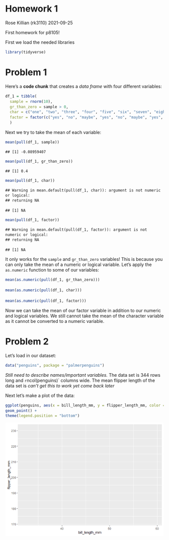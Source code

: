Homework 1
================
Rose Killian (rk3110)
2021-09-25

First homework for p8105!

First we load the needed libraries

``` r
library(tidyverse)
```

# Problem 1

Here’s a **code chunk** that creates a *data frame* with four different
variables:

``` r
df_1 = tibble(
  sample = rnorm(10),
  gr_than_zero = sample > 0,
  char = c("one", "two", "three", "four", "five", "six", "seven", "eight", "nine", "ten"),
  factor = factor(c("yes", "no", "maybe", "yes", "no", "maybe", "yes", "no", "maybe", "yes"))
  )
```

Next we try to take the mean of each variable:

``` r
mean(pull(df_1, sample))
```

    ## [1] -0.08959407

``` r
mean(pull(df_1, gr_than_zero))
```

    ## [1] 0.4

``` r
mean(pull(df_1, char))
```

    ## Warning in mean.default(pull(df_1, char)): argument is not numeric or logical:
    ## returning NA

    ## [1] NA

``` r
mean(pull(df_1, factor))
```

    ## Warning in mean.default(pull(df_1, factor)): argument is not numeric or logical:
    ## returning NA

    ## [1] NA

It only works for the `sample` and `gr_than_zero` variables! This is
because you can only take the mean of a numeric or logical variable.
Let’s apply the `as.numeric` function to some of our variables:

``` r
mean(as.numeric(pull(df_1, gr_than_zero)))

mean(as.numeric(pull(df_1, char)))

mean(as.numeric(pull(df_1, factor)))
```

Now we can take the mean of our factor variable in addition to our
numeric and logical variables. We still cannot take the mean of the
character variable as it cannot be converted to a numeric variable.

# Problem 2

Let’s load in our dataset:

``` r
data("penguins", package = "palmerpenguins")
```

*Still need to describe names/important variables.* The data set is 344
rows long and `r`ncol(penguins)\` columns wide. The mean flipper length
of the data set is *can’t get this to work yet come back later*

Next let’s make a plot of the data:

``` r
ggplot(penguins, aes(x = bill_length_mm, y = flipper_length_mm, color = species)) +
geom_point() +
theme(legend.position = "bottom")
```

![](p8105_hw1_rk3110_files/figure-gfm/unnamed-chunk-6-1.png)<!-- -->
